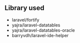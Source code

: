 ## Library used

- laravel/fortify
- yajra/laravel-datatables
- yajra/laravel-datatables-oracle
- barryvdh/laravel-ide-helper
